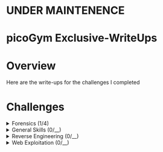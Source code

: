 # UNDER MAINTENENCE
# picoGym Exclusive-WriteUps

# Overview
Here are the write-ups for the challenges I completed

# Challenges

<details>
  <summary>Forensics (1/4)</summary>
  
  | Challenge | Solved |
  | --------- | ------ |
  | [DISKO 1] | Y |
  | [DISKO 2] | N |
  | [DISKO 3] | N |
  | [WPA-ing Out] | N |

</details>

<details>
  <summary>General Skills (0/__)</summary>
  
  | Challenge | Solved |
  | --------- | ------ |
  | [] | N |
  | [] | N |
  | [] | N |
  | [] | N |
  | [] | N |
  | [] | N |

</details>

<details>
  <summary>Reverse Engineering (0/__)</summary>
  
  | Challenge | Solved |
  | --------- | ------ |
  | [] | N |
  | [] | N |
  | [] | N |
  | [] | N |
  | [] | N |
  | [] | N |

</details>

<details>
  <summary>Web Exploitation (0/__)</summary>
  
  | Challenge | Solved |
  | [] | N |
  | [] | N |
  | [] | N |
  | [] | N |
  | [] | N |
  | [] | N |

</details>
